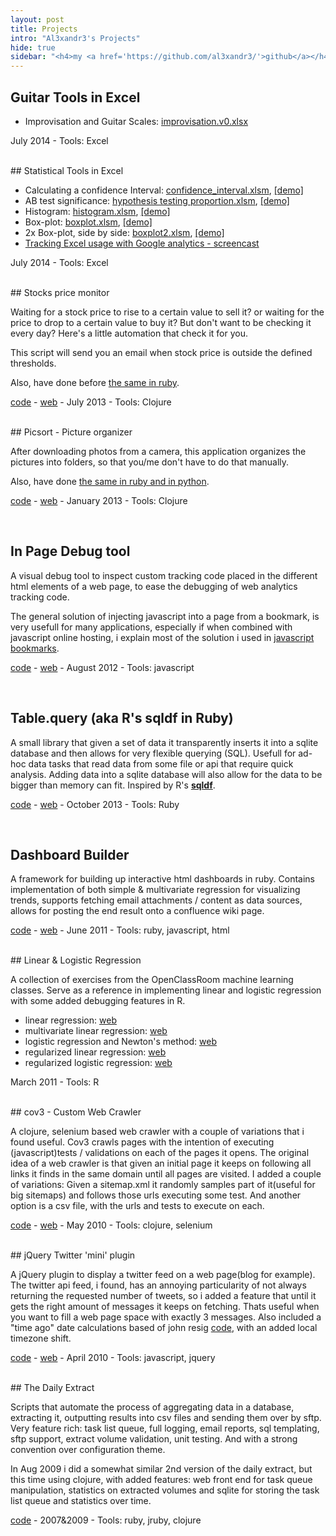 ```yaml
---
layout: post
title: Projects
intro: "Al3xandr3's Projects"
hide: true
sidebar: "<h4>my <a href='https://github.com/al3xandr3/'>github</a></h4>"
---
```


## Guitar Tools in Excel

- Improvisation and Guitar Scales: [improvisation.v0.xlsx](https://drive.google.com/file/d/0B3ypY27pPCJyTUJMb3pjSGFOeUE/edit?usp=sharing)

July 2014 - Tools: Excel

<br/>
## Statistical Tools in Excel

- Calculating a confidence Interval: [confidence_interval.xlsm](https://drive.google.com/file/d/0B3ypY27pPCJyREE2SHl2U29uVFU/view?usp=sharing), [[demo]](http://youtu.be/7BAlShyS6zk)
- AB test significance: [hypothesis testing proportion.xlsm](https://drive.google.com/file/d/0B3ypY27pPCJyby1XVTJGNk40c2M/view?usp=sharing), [[demo]](http://youtu.be/KNudcoKvCSY)
- Histogram: [histogram.xlsm](https://drive.google.com/file/d/0B3ypY27pPCJyQTMtZzJRc0U2OHc/view?usp=sharing), [[demo]](http://youtu.be/NuenE7tqehc)
- Box-plot: [boxplot.xlsm](https://drive.google.com/file/d/0B3ypY27pPCJydnNqaU1KUVNIVkU/view?usp=sharing), [[demo]](http://youtu.be/i6g7Qi30_PQ)
- 2x Box-plot, side by side: [boxplot2.xlsm](https://drive.google.com/file/d/0B3ypY27pPCJySlllN05ZNFJuZFk/view?usp=sharing), [[demo]](http://youtu.be/bThk0-UCe1I)
- [Tracking Excel usage with Google analytics - screencast](http://youtu.be/mDRZY7Ghh0E)

July 2014 - Tools: Excel

<br/>
## Stocks price monitor

Waiting for a stock price to rise to a certain value to sell it? or waiting for the price to drop to a certain value to buy it? But don't want to be checking it every day? Here's a little automation that check it for you.

This script will send you an email when stock price is outside the defined thresholds.

Also, have done before [the same in ruby](http://al3xandr3.github.io/stock-price-alert.html).

[code](https://github.com/al3xandr3/stock) - [web](https://github.com/al3xandr3/stock) - July 2013 - Tools: Clojure

<br/>
## Picsort - Picture organizer

After downloading photos from a camera, this application organizes the pictures into folders, so that you/me don't have to do that manually. 

Also, have done [the same in ruby and in python](https://github.com/al3xandr3/picsort).

[code](https://github.com/al3xandr3/picsort) - [web](https://github.com/al3xandr3/picsort) - January 2013 - Tools: Clojure

<br/>

## In Page Debug tool

A visual debug tool to inspect custom tracking code placed in the different html elements of a web page, to ease the debugging of web analytics tracking code.

The general solution of injecting javascript into a page from a bookmark, is very usefull for many applications, especially if when combined with javascript online hosting, i explain most of the solution i used in [javascript bookmarks](/javascript-bookmarks.html).

[code](https://gist.github.com/al3xandr3/3665292) - [web](/javascript-bookmarks.html) - August 2012 - Tools: javascript

<br/>

## Table.query (aka R's sqldf in Ruby)

A small library that given a set of data it transparently inserts it into a sqlite database and then allows for very flexible querying (SQL). Usefull for ad-hoc data tasks that read data from some file or api that require quick analysis. Adding data into a sqlite database will also allow for the data to be bigger than memory can fit. Inspired by R's [**sqldf**](http://code.google.com/p/sqldf/).

[code](http://al3xandr3.github.io/table-query.html) - [web](http://al3xandr3.github.io/table-query.html) - October 2013 - Tools: Ruby

<br/>

## Dashboard Builder

A framework for building up interactive html dashboards in ruby. Contains implementation of both simple & multivariate regression for visualizing trends, supports fetching email attachments / content as data sources, allows for posting the end result onto a confluence wiki page.

[code][1] - [web][2] - June 2011 - Tools: ruby, javascript, html

<br/>
## Linear & Logistic Regression

A collection of exercises from the OpenClassRoom machine learning classes.
Serve as a reference in implementing linear and logistic regression with some added debugging features in R.

 * linear regression: [web][3]
 * multivariate linear regression: [web][5]
 * logistic regression and Newton's method: [web][7]
 * regularized linear regression: [web][9]
 * regularized logistic regression: [web][11]

March 2011 - Tools: R

<br/>
## cov3 - Custom Web Crawler

A clojure, selenium based web crawler with a couple of variations that i found useful. Cov3 crawls pages with the intention of executing
(javascript)tests / validations on each of the pages it opens. The original idea of a web crawler is that given an initial page it keeps on following all links it finds in the same domain until all pages are visited. I added a couple of variations: Given a sitemap.xml it randomly samples part of it(useful for big sitemaps) and follows those urls executing some test. And another option is a csv file, with the urls and tests to execute on each.

[code][13] - [web][14] - May 2010 - Tools: clojure, selenium

<br/>
## jQuery Twitter 'mini' plugin

A jQuery plugin to display a twitter feed on a web page(blog for example). The twitter api feed, i found, has an annoying particularity of not always returning the requested number of tweets, so i added a feature that until it gets the right amount of messages it keeps on fetching. Thats useful when you want to fill a web page space with exactly 3 messages. Also included a "time ago" date calculations based of john resig [code][15], with an added local timezone shift.

[code][16] - [web][17] - April 2010 - Tools: javascript, jquery


<br/>
## The Daily Extract

Scripts that automate the process of aggregating data in a database,
extracting it, outputting results into csv files and sending them over by sftp. Very feature rich: task list queue, full logging, email reports, sql templating, sftp support, extract volume validation, unit testing. And with a strong convention over configuration theme.

In Aug 2009 i did a somewhat similar 2nd version of the daily extract, but this time using clojure, with added features: web front end for task queue manipulation, statistics on extracted volumes and sqlite for storing the task list queue and statistics over time.

[code][18] - 2007&2009 - Tools: ruby, jruby, clojure


   [1]: https://github.com/al3xandr3/Dashboard
   [2]: /dashboards.html
   [3]: /ml-ex2-linear-regression.html
   [4]: https://github.com/al3xandr3/al3xandr3.github.com/blob/master/_org/posts/ml2.r
   [5]: /ml-ex3.html
   [6]: https://github.com/al3xandr3/al3xandr3.github.com/blob/master/_org/posts/ml3.r
   [7]: /ml-ex4.html
   [8]: https://github.com/al3xandr3/al3xandr3.github.com/blob/master/_org/posts/ml4.r
   [9]: /ml-ex51.html
   [10]: https://github.com/al3xandr3/al3xandr3.github.com/blob/master/_org/posts/ml5lin.r
   [11]: /ml-ex52.html
   [12]: https://github.com/al3xandr3/al3xandr3.github.com/blob/master/_org/posts/ml5log.r
   [13]: https://github.com/al3xandr3/cov3
   [14]: /clojure-selenium2-crawler-cov3.html
   [15]: http://ejohn.org/blog/javascript-pretty-date/
   [16]: https://github.com/al3xandr3/jquery-twitter-plugin
   [17]: /jquery-twitter-plugin.html
   [18]: https://github.com/al3xandr3/daily-extract

